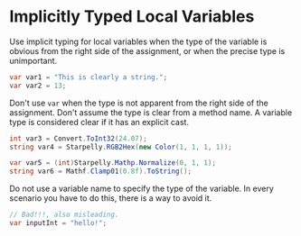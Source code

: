 # Implicitly Typed Local Variables

Use implicit typing for local variables when the type of the variable is obvious from the right side of the assignment, or when the precise type is unimportant.

```cs
var var1 = "This is clearly a string.";
var var2 = 13;
```

Don't use `var` when the type is not apparent from the right side of the assignment. Don't assume the type is clear from a method name. A variable type is considered clear if it has an explicit cast.

```cs
int var3 = Convert.ToInt32(24.07);
string var4 = Starpelly.RGB2Hex(new Color(1, 1, 1, 1));

var var5 = (int)Starpelly.Mathp.Normalize(0, 1, 1);
string var6 = Mathf.Clamp01(0.8f).ToString();
```

Do not use a variable name to specify the type of the variable. In every scenario you have to do this, there is a way to avoid it.

```cs
// Bad!!!, also misleading.
var inputInt = "hello!";
```